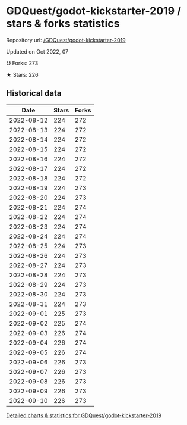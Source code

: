# GDQuest/godot-kickstarter-2019 / stars & forks statistics

Repository url: [/GDQuest/godot-kickstarter-2019](https://github.com/GDQuest/godot-kickstarter-2019)

Updated on Oct 2022, 07

☋ Forks: 273

★ Stars: 226

## Historical data
| Date | Stars | Forks |
|------|-------|-------|
| 2022-08-12 | 224 | 272 | 
| 2022-08-13 | 224 | 272 | 
| 2022-08-14 | 224 | 272 | 
| 2022-08-15 | 224 | 272 | 
| 2022-08-16 | 224 | 272 | 
| 2022-08-17 | 224 | 272 | 
| 2022-08-18 | 224 | 272 | 
| 2022-08-19 | 224 | 273 | 
| 2022-08-20 | 224 | 273 | 
| 2022-08-21 | 224 | 274 | 
| 2022-08-22 | 224 | 274 | 
| 2022-08-23 | 224 | 274 | 
| 2022-08-24 | 224 | 274 | 
| 2022-08-25 | 224 | 273 | 
| 2022-08-26 | 224 | 273 | 
| 2022-08-27 | 224 | 273 | 
| 2022-08-28 | 224 | 273 | 
| 2022-08-29 | 224 | 273 | 
| 2022-08-30 | 224 | 273 | 
| 2022-08-31 | 224 | 273 | 
| 2022-09-01 | 225 | 273 | 
| 2022-09-02 | 225 | 274 | 
| 2022-09-03 | 226 | 274 | 
| 2022-09-04 | 226 | 274 | 
| 2022-09-05 | 226 | 274 | 
| 2022-09-06 | 226 | 273 | 
| 2022-09-07 | 226 | 273 | 
| 2022-09-08 | 226 | 273 | 
| 2022-09-09 | 226 | 273 | 
| 2022-09-10 | 226 | 273 | 


[Detailed charts & statistics for GDQuest/godot-kickstarter-2019](https://reviewgithub.com/rep/GDQuest/godot-kickstarter-2019)
